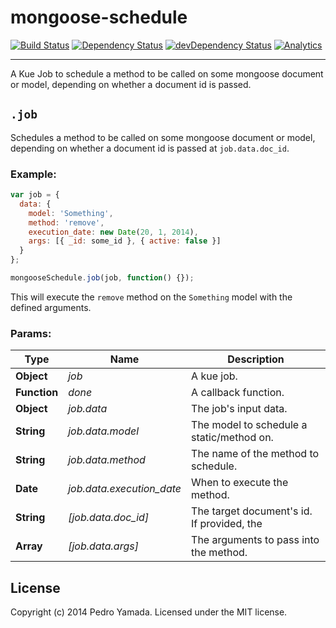 mongoose-schedule
=================
[![Build Status](https://travis-ci.org/yamadapc/mongoose-schedule.svg)](https://travis-ci.org/yamadapc/mongoose-schedule)
[![Dependency Status](https://david-dm.org/yamadapc/mongoose-schedule.svg)](https://david-dm.org/yamadapc/mongoose-schedule)
[![devDependency Status](https://david-dm.org/yamadapc/mongoose-schedule/dev-status.svg)](https://david-dm.org/yamadapc/mongoose-schedule#info=devDependencies)
[![Analytics](https://ga-beacon.appspot.com/UA-54450544-1/mongoose-schedule/README)](https://github.com/igrigorik/ga-beacon)
- - -

A Kue Job to schedule a method to be called on some mongoose document or model,
depending on whether a document id is passed.

## `.job`

Schedules a method to be called on some mongoose document or model, depending
on whether a document id is passed at `job.data.doc_id`.

### Example:

```javascript
var job = {
  data: {
    model: 'Something',
    method: 'remove',
    execution_date: new Date(20, 1, 2014),
    args: [{ _id: some_id }, { active: false }]
  }
};

mongooseSchedule.job(job, function() {});
```

This will execute the `remove` method on the `Something` model with the
defined arguments.

### Params:

| Type         | Name                      | Description                                |
|--------------|---------------------------|--------------------------------------------|
| **Object**   | *job*                     | A kue job.                                 |
| **Function** | *done*                    | A callback function.                       |
| **Object**   | *job.data*                | The job's input data.                      |
| **String**   | *job.data.model*          | The model to schedule a static/method on.  |
| **String**   | *job.data.method*         | The name of the method to schedule.        |
| **Date**     | *job.data.execution_date* | When to execute the method.                |
| **String**   | *[job.data.doc_id]*       | The target document's id. If provided, the |
| **Array**    | *[job.data.args]*         | The arguments to pass into the method.     |

## License
Copyright (c) 2014 Pedro Yamada. Licensed under the MIT license.
